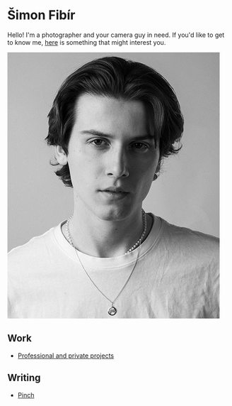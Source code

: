 # Šimon Fibír

Hello! I'm a photographer and your camera guy in need. If you'd like to get to know me, [here](/abt-me/about.md) is something that might interest you.

![Black and white portrait of a young adult male, preferably the author of theese webpages.](/me-smolsize1.png)

## Work

- [Professional and private projects](/first-impression/prof-priv.md)

## Writing

- [Pinch](/first-project/edit.md)
